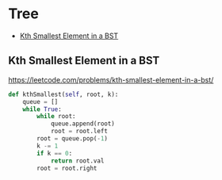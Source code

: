 # Tree

+ [Kth Smallest Element in a BST](#kth-smallest-element-in-a-bst)

[comment]: <> (Stop)

## Kth Smallest Element in a BST

https://leetcode.com/problems/kth-smallest-element-in-a-bst/

```python
def kthSmallest(self, root, k):
    queue = []
    while True:
        while root:
            queue.append(root)
            root = root.left
        root = queue.pop(-1)
        k -= 1
        if k == 0:
            return root.val
        root = root.right
```